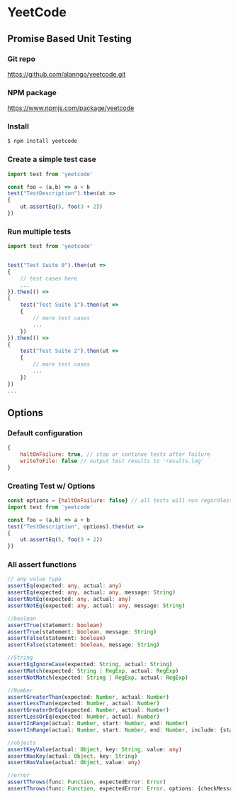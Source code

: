 # YeetCode

## Promise Based Unit Testing

### Git repo
https://github.com/alanngo/yeetcode.git

### NPM package
https://www.npmjs.com/package/yeetcode

### Install

```bash
$ npm install yeetcode
```

### Create a simple test case

```js
import test from 'yeetcode'

const foo = (a,b) => a + b
test("TestDescription").then(ut =>
{
    ut.assertEq(5, foo(3 + 2))
})
```

### Run multiple tests
```js
import test from 'yeetcode'


test("Test Suite 0").then(ut =>
{
    // test cases here
    ...
}).then(() =>
{
    test("Test Suite 1").then(ut =>
    {
        // more test cases
        ...
    })
}).then(() =>
{
    test("Test Suite 2").then(ut =>
    {
        // more test cases
        ...
    })
})
...
```

## Options

### Default configuration
```js
{
    haltOnFailure: true, // stop or continue tests after failure
    writeToFile: false // output test results to 'results.log'
}
```

### Creating Test w/ Options
```js
const options = {haltOnFailure: false} // all tests will run regardless of failure
import test from 'yeetcode'

const foo = (a,b) => a + b
test("TestDescription", options).then(ut =>
{
    ut.assertEq(5, foo(3 + 2))
})
```



### All assert functions
```ts
// any value type
assertEq(expected: any, actual: any)
assertEq(expected: any, actual: any, message: String)
assertNotEq(expected: any, actual: any)
assertNotEq(expected: any, actual: any, message: String)

//boolean
assertTrue(statement: boolean)
assertTrue(statement: boolean, message: String)
assertFalse(statement: boolean)
assertFalse(statement: boolean, message: String)

//String
assertEqIgnoreCase(expected: String, actual: String)
assertMatch(expected: String | RegExp, actual: RegExp)
assertNotMatch(expected: String | RegExp, actual: RegExp)

//Number
assertGreaterThan(expected: Number, actual: Number)
assertLessThan(expected: Number, actual: Number)
assertGreaterOrEq(expected: Number, actual: Number)
assertLessOrEq(expected: Number, actual: Number)
assertInRange(actual: Number, start: Number, end: Number)
assertInRange(actual: Number, start: Number, end: Number, include: {start: boolean, end: boolean})

//objects
assertKeyValue(actual: Object, key: String, value: any)
assertHasKey(actual: Object, key: String)
assertHasValue(actual: Object, value: any)

//error
assertThrows(func: Function, expectedError: Error)
assertThrows(func: Function, expectedError: Error, options: {checkMessage: boolean}, errorMessage: String)
```
